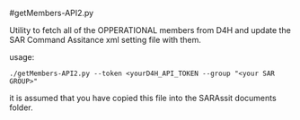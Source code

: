 #getMembers-API2.py

Utility to fetch all of the OPPERATIONAL members from D4H and update the SAR Command Assitance xml setting file with them.


usage:
```
./getMembers-API2.py --token <yourD4H_API_TOKEN --group "<your SAR GROUP>" 
```

it is assumed that you have copied this file into the SARAssit documents folder. 

